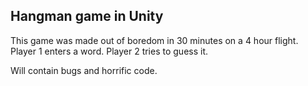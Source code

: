 ## Hangman game in Unity

This game was made out of boredom in 30 minutes on a 4 hour flight. 
Player 1 enters a word. Player 2 tries to guess it. 

Will contain bugs and horrific code.
